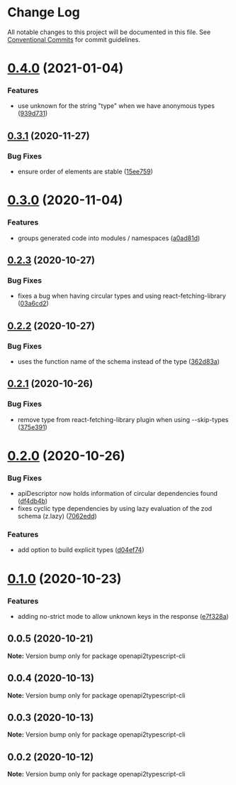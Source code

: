 # Change Log

All notable changes to this project will be documented in this file.
See [Conventional Commits](https://conventionalcommits.org) for commit guidelines.

# [0.4.0](https://github.com/RedHatInsights/insights-common-typescript/compare/openapi2typescript-cli@0.3.1...openapi2typescript-cli@0.4.0) (2021-01-04)


### Features

* use unknown for the string "type" when we have anonymous types ([939d731](https://github.com/RedHatInsights/insights-common-typescript/commit/939d731eefb395f74af6447d4bc426611d8d83a2))





## [0.3.1](https://github.com/RedHatInsights/insights-common-typescript/compare/openapi2typescript-cli@0.3.0...openapi2typescript-cli@0.3.1) (2020-11-27)


### Bug Fixes

* ensure order of elements are stable ([15ee759](https://github.com/RedHatInsights/insights-common-typescript/commit/15ee7598255f48667f43f7e46aa5003ea9f579be))





# [0.3.0](https://github.com/RedHatInsights/insights-common-typescript/compare/openapi2typescript-cli@0.2.3...openapi2typescript-cli@0.3.0) (2020-11-04)


### Features

* groups generated code into modules / namespaces ([a0ad81d](https://github.com/RedHatInsights/insights-common-typescript/commit/a0ad81d5fe3e223eb164f28d5a3723349b3b8f05))





## [0.2.3](https://github.com/RedHatInsights/insights-common-typescript/compare/openapi2typescript-cli@0.2.2...openapi2typescript-cli@0.2.3) (2020-10-27)


### Bug Fixes

* fixes a bug when having circular types and using react-fetching-library ([03a6cd2](https://github.com/RedHatInsights/insights-common-typescript/commit/03a6cd2ea00d7c2382fe9ca457858a8c21235fff))





## [0.2.2](https://github.com/RedHatInsights/insights-common-typescript/compare/openapi2typescript-cli@0.2.1...openapi2typescript-cli@0.2.2) (2020-10-27)


### Bug Fixes

* uses the function name of the schema instead of the type ([362d83a](https://github.com/RedHatInsights/insights-common-typescript/commit/362d83a6d702faaffbf0056f62f73dffb6543333))





## [0.2.1](https://github.com/RedHatInsights/insights-common-typescript/compare/openapi2typescript-cli@0.2.0...openapi2typescript-cli@0.2.1) (2020-10-26)


### Bug Fixes

* remove type from react-fetching-library plugin when using --skip-types ([375e391](https://github.com/RedHatInsights/insights-common-typescript/commit/375e391ef22ddead5d282560eef5742758e0a3aa))





# [0.2.0](https://github.com/RedHatInsights/insights-common-typescript/compare/openapi2typescript-cli@0.1.0...openapi2typescript-cli@0.2.0) (2020-10-26)


### Bug Fixes

* apiDescriptor now holds information of circular dependencies found ([df4db4b](https://github.com/RedHatInsights/insights-common-typescript/commit/df4db4bfc7b3f02185e64fbcdc8d71e1f47f8615))
* fixes cyclic type dependencies by using lazy evaluation of the zod schema (z.lazy) ([7062edd](https://github.com/RedHatInsights/insights-common-typescript/commit/7062eddd59399f1cfd19d7b49fc9f5c548fbc0d1))


### Features

* add option to build explicit types ([d04ef74](https://github.com/RedHatInsights/insights-common-typescript/commit/d04ef74dd6b8ec09d9d9704f5e4fe24be9201dd3))





# [0.1.0](https://github.com/RedHatInsights/insights-common-typescript/compare/openapi2typescript-cli@0.0.5...openapi2typescript-cli@0.1.0) (2020-10-23)


### Features

* adding no-strict mode to allow unknown keys in the response ([e7f328a](https://github.com/RedHatInsights/insights-common-typescript/commit/e7f328a8395e8a08b70926427faf22b0b883457d))





## 0.0.5 (2020-10-21)

**Note:** Version bump only for package openapi2typescript-cli





## 0.0.4 (2020-10-13)

**Note:** Version bump only for package openapi2typescript-cli





## 0.0.3 (2020-10-13)

**Note:** Version bump only for package openapi2typescript-cli





## 0.0.2 (2020-10-12)

**Note:** Version bump only for package openapi2typescript-cli
